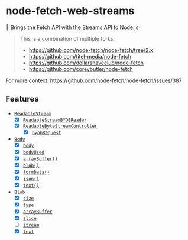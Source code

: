 # node-fetch-web-streams

🎏 Brings the [Fetch API](https://developer.mozilla.org/en-US/docs/Web/API/Fetch_API) with the [Streams API](https://developer.mozilla.org/en-US/docs/Web/API/Streams_API) to Node.js 

> This is a combination of multiple forks:
> - https://github.com/node-fetch/node-fetch/tree/2.x
> - https://github.com/titel-media/node-fetch 
> - https://github.com/dollarshaveclub/node-fetch
> - https://github.com/coreybutler/node-fetch

For more context: https://github.com/node-fetch/node-fetch/issues/387

## Features

- [`ReadableStream`](https://developer.mozilla.org/en-US/docs/Web/API/ReadableStream)
  - [x] [`ReadableStreamBYOBReader`](https://developer.mozilla.org/en-US/docs/Web/API/ReadableStreamBYOBReader)
  - [x] [`ReadableByteStreamController`](https://developer.mozilla.org/en-US/docs/Web/API/ReadableByteStreamController)
    - [x] [`byobRequest`](https://developer.mozilla.org/en-US/docs/Web/API/ReadableByteStreamController/byobRequest)
- [`Body`](https://developer.mozilla.org/en-US/docs/Web/API/Body)
  - [x] [`body`](https://developer.mozilla.org/en-US/docs/Web/API/Body/body)
  - [x] [`bodyUsed`](https://developer.mozilla.org/en-US/docs/Web/API/Body/bodyUsed)
  - [x] [`arrayBuffer()`](https://developer.mozilla.org/en-US/docs/Web/API/Body/arrayBuffer)
  - [x] [`blob()`](https://developer.mozilla.org/en-US/docs/Web/API/Body/blob)
  - [x] [`formData()`](https://developer.mozilla.org/en-US/docs/Web/API/Body/formData)
  - [x] [`json()`](https://developer.mozilla.org/en-US/docs/Web/API/Body/json)
  - [x] [`text()`](https://developer.mozilla.org/en-US/docs/Web/API/Body/text)
- [`Blob`](https://developer.mozilla.org/en-US/docs/Web/API/Blob)
  - [x] [`size`](https://developer.mozilla.org/en-US/docs/Web/API/Blob/size)
  - [x] [`type`](https://developer.mozilla.org/en-US/docs/Web/API/Blob/type)
  - [x] [`arrayBuffer`](https://developer.mozilla.org/en-US/docs/Web/API/Blob/arrayBuffer)
  - [x] [`slice`](https://developer.mozilla.org/en-US/docs/Web/API/Blob/slice)
  - [ ] [`stream`](https://developer.mozilla.org/en-US/docs/Web/API/Blob/stream)
  - [x] [`text`](https://developer.mozilla.org/en-US/docs/Web/API/Blob/text)